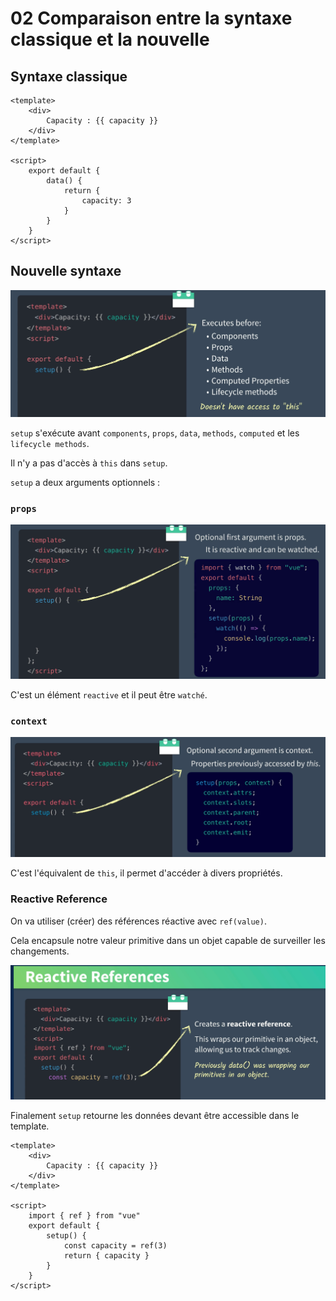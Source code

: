 # 02 Comparaison entre la syntaxe classique et la nouvelle

## Syntaxe classique

```vue
<template>
	<div>
        Capacity : {{ capacity }}
    </div>
</template>

<script>
	export default {
        data() {
            return {
                capacity: 3
            }
        }
    }
</script>
```



## Nouvelle syntaxe

<img src="assets/new-syntax-composition-api.png" alt="new-syntax-composition-api" style="zoom:67%;" />

`setup` s'exécute avant `components`, `props`, `data`, `methods`, `computed` et les `lifecycle methods`.

Il n'y a pas d'accès à `this` dans `setup`.

`setup` a deux arguments optionnels :

### `props`

<img src="assets/props-optionnal-argument.png" alt="props-optionnal-argument" style="zoom:67%;" />

C'est un élément `reactive` et il peut être `watché`.



### `context`

<img src="assets/context-argument-access-this-props.png" alt="context-argument-access-this-props" style="zoom:67%;" />

C'est l'équivalent de `this`, il permet d'accéder à divers propriétés.



### Reactive Reference

On va utiliser (créer) des références réactive avec `ref(value)`.

Cela encapsule notre valeur primitive dans un objet capable de surveiller les changements.

<img src="assets/reactive-refernce.png" alt="reactive-refernce" style="zoom:67%;" />

Finalement `setup` retourne les données devant être accessible dans le template.

```vue
<template>
	<div>
        Capacity : {{ capacity }}
    </div>
</template>

<script>
    import { ref } from "vue"
	export default {
        setup() {
            const capacity = ref(3)
            return { capacity }
        }
    }
</script>
```






















